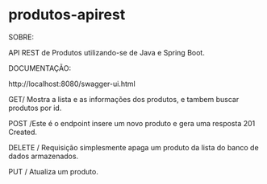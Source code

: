# produtos-apirest

SOBRE:

API REST de Produtos utilizando-se de Java e Spring Boot.

DOCUMENTAÇÃO:

http://localhost:8080/swagger-ui.html

GET/ Mostra a lista e as informações dos produtos, e tambem buscar produtos por id.


POST /Este é o endpoint insere um novo produto e gera uma resposta 201 Created.


DELETE / Requisição simplesmente apaga um produto da lista do banco de dados armazenados.

PUT / Atualiza um produto.
